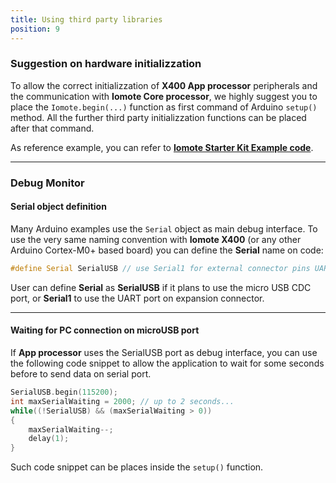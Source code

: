 ```yaml
---
title: Using third party libraries
position: 9
--- 
```



### Suggestion on hardware initializzation
To allow the correct initializzation of **X400 App processor** peripherals and the communication with **Iomote Core processor**, we highly suggest you to place the `Iomote.begin(...)` function as first command of Arduino `setup()` method.
All the further third party initializzation functions can be placed after that command.

As reference example, you can refer to [**Iomote Starter Kit Example code**](https://github.com/Iomote/iomote-app-starterkit).

---

### Debug Monitor
#### Serial object definition
Many Arduino examples use the `Serial` object as main debug interface. To use the very same naming convention with 
**Iomote X400** (or any other Arduino Cortex-M0+ based board) you can define the **Serial** name on code:
~~~ cpp
#define Serial SerialUSB // use Serial1 for external connector pins UART or SerialUSB for CDC USB Uart
~~~

User can define **Serial** as **SerialUSB** if it plans to use the micro USB CDC port, or **Serial1** to use the UART port on expansion connector.

---

#### Waiting for PC connection on microUSB port

If **App processor** uses the SerialUSB port as debug interface, you can use the following code snippet to allow the application to wait for some seconds before to send data on serial port.

~~~ cpp
SerialUSB.begin(115200);
int maxSerialWaiting = 2000; // up to 2 seconds...
while((!SerialUSB) && (maxSerialWaiting > 0))
{
	maxSerialWaiting--;
	delay(1);
}
~~~

Such code snippet can be places inside the `setup()` function.
